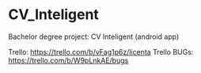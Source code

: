 # CV_Inteligent
Bachelor degree project: CV Inteligent (android app)

Trello: https://trello.com/b/vFag1p6z/licenta
Trello BUGs: https://trello.com/b/W9pLnkAE/bugs
